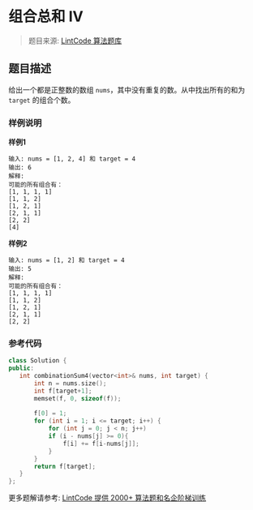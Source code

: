 # 组合总和 IV
 > 题目来源: [LintCode 算法题库](https://www.lintcode.com/problem/combination-sum-iv/?utm_source=sc-github-wzz)
 ## 题目描述
 给出一个都是正整数的数组 `nums`，其中没有重复的数。从中找出所有的和为 `target` 的组合个数。
 ### 样例说明
 **样例1**

```
输入: nums = [1, 2, 4] 和 target = 4
输出: 6
解释:
可能的所有组合有：
[1, 1, 1, 1]
[1, 1, 2]
[1, 2, 1]
[2, 1, 1]
[2, 2]
[4]
```

**样例2**

```
输入: nums = [1, 2] 和 target = 4
输出: 5
解释:
可能的所有组合有：
[1, 1, 1, 1]
[1, 1, 2]
[1, 2, 1]
[2, 1, 1]
[2, 2]
```
 ### 参考代码
 ```cpp
class Solution {
public:
    int combinationSum4(vector<int>& nums, int target) {
        int n = nums.size();
        int f[target+1];
        memset(f, 0, sizeof(f));
        
        f[0] = 1;
        for (int i = 1; i <= target; i++) {
            for (int j = 0; j < n; j++) 
            if (i - nums[j] >= 0){
                f[i] += f[i-nums[j]];
            }
        }
        return f[target];
    }
};
```
 更多题解请参考: [LintCode 提供 2000+ 算法题和名企阶梯训练](https://www.lintcode.com/problem/?utm_source=sc-github-wzz)